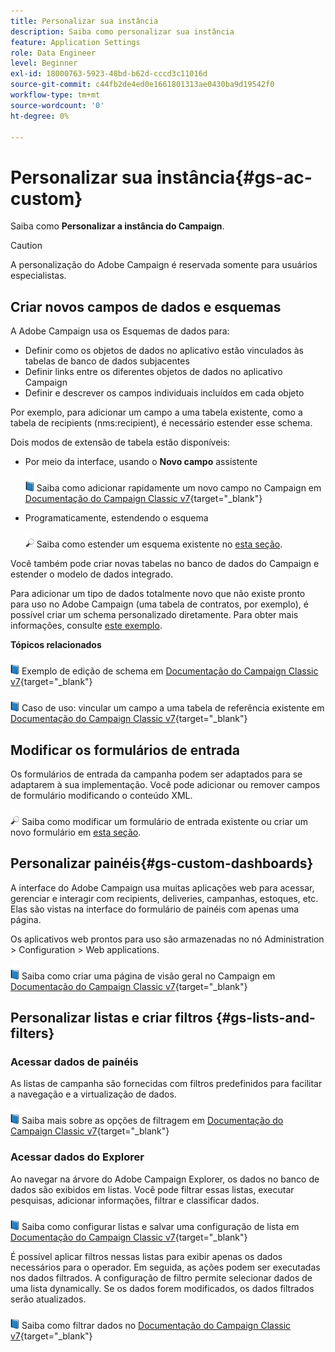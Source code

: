 ```yaml
---
title: Personalizar sua instância
description: Saiba como personalizar sua instância
feature: Application Settings
role: Data Engineer
level: Beginner
exl-id: 18000763-5923-48bd-b62d-cccd3c11016d
source-git-commit: c44fb2de4ed0e1661801313ae0430ba9d19542f0
workflow-type: tm+mt
source-wordcount: '0'
ht-degree: 0%

---
```


# Personalizar sua instância{#gs-ac-custom}

Saiba como **Personalizar a instância do Campaign**.

>[!CAUTION]
>
>A personalização do Adobe Campaign é reservada somente para usuários especialistas.

## Criar novos campos de dados e esquemas

A Adobe Campaign usa os Esquemas de dados para:

* Definir como os objetos de dados no aplicativo estão vinculados às tabelas de banco de dados subjacentes
* Definir links entre os diferentes objetos de dados no aplicativo Campaign
* Definir e descrever os campos individuais incluídos em cada objeto

Por exemplo, para adicionar um campo a uma tabela existente, como a tabela de recipients (nms:recipient), é necessário estender esse schema.

Dois modos de extensão de tabela estão disponíveis:

* Por meio da interface, usando o **Novo campo** assistente

   ![](../assets/do-not-localize/book.png) Saiba como adicionar rapidamente um novo campo no Campaign em [Documentação do Campaign Classic v7](https://experienceleague.adobe.com/docs/campaign-classic/using/configuring-campaign-classic/editing-schemas/new-field-wizard.html?lang=en#configuring-campaign-classic){target=&quot;_blank&quot;}

* Programaticamente, estendendo o esquema

   ![](../assets/do-not-localize/glass.png) Saiba como estender um esquema existente no [esta seção](../dev/extend-schema.md).


Você também pode criar novas tabelas no banco de dados do Campaign e estender o modelo de dados integrado.

Para adicionar um tipo de dados totalmente novo que não existe pronto para uso no Adobe Campaign (uma tabela de contratos, por exemplo), é possível criar um schema personalizado diretamente. Para obter mais informações, consulte [este exemplo](../dev/create-schema.md#example--creating-a-contract-table).

**Tópicos relacionados**

![](../assets/do-not-localize/book.png) Exemplo de edição de schema em [Documentação do Campaign Classic v7](https://experienceleague.adobe.com/docs/campaign-classic/using/configuring-campaign-classic/editing-schemas/examples-of-schemas-edition.html?lang=en#configuring-campaign-classic){target=&quot;_blank&quot;}

![](../assets/do-not-localize/book.png) Caso de uso: vincular um campo a uma tabela de referência existente em [Documentação do Campaign Classic v7](https://experienceleague.adobe.com/docs/campaign-classic/using/configuring-campaign-classic/editing-schemas/examples-of-schemas-edition.html?lang=en#uc-link){target=&quot;_blank&quot;}


## Modificar os formulários de entrada

Os formulários de entrada da campanha podem ser adaptados para se adaptarem à sua implementação. Você pode adicionar ou remover campos de formulário modificando o conteúdo XML.

![](../assets/do-not-localize/glass.png) Saiba como modificar um formulário de entrada existente ou criar um novo formulário em [esta seção](../dev/forms.md).

## Personalizar painéis{#gs-custom-dashboards}

A interface do Adobe Campaign usa muitas aplicações web para acessar, gerenciar e interagir com recipients, deliveries, campanhas, estoques, etc. Elas são vistas na interface do formulário de painéis com apenas uma página.

Os aplicativos web prontos para uso são armazenadas no nó Administration > Configuration > Web applications.

![](../assets/do-not-localize/book.png) Saiba como criar uma página de visão geral no Campaign em [Documentação do Campaign Classic v7](https://experienceleague.adobe.com/docs/campaign-classic/using/designing-content/web-applications/use-cases--creating-overviews.html?lang=en#creating-a-single-page-web-application){target=&quot;_blank&quot;}


## Personalizar listas e criar filtros {#gs-lists-and-filters}

### Acessar dados de painéis

As listas de campanha são fornecidas com filtros predefinidos para facilitar a navegação e a virtualização de dados.

![](../assets/do-not-localize/book.png) Saiba mais sobre as opções de filtragem em [Documentação do Campaign Classic v7](https://experienceleague.adobe.com/docs/campaign-classic/using/getting-started/filtering-data/filtering-options.html?lang=en#about-filtering){target=&quot;_blank&quot;}


### Acessar dados do Explorer

Ao navegar na árvore do Adobe Campaign Explorer, os dados no banco de dados são exibidos em listas. Você pode filtrar essas listas, executar pesquisas, adicionar informações, filtrar e classificar dados.

![](../assets/do-not-localize/book.png) Saiba como configurar listas e salvar uma configuração de lista em [Documentação do Campaign Classic v7](https://experienceleague.adobe.com/docs/campaign-classic/using/getting-started/starting-with-adobe-campaign/campaign-workspace/adobe-campaign-ui-lists.html?lang=en#getting-started){target=&quot;_blank&quot;}


É possível aplicar filtros nessas listas para exibir apenas os dados necessários para o operador. Em seguida, as ações podem ser executadas nos dados filtrados. A configuração de filtro permite selecionar dados de uma lista dynamically. Se os dados forem modificados, os dados filtrados serão atualizados.

![](../assets/do-not-localize/book.png) Saiba como filtrar dados no [Documentação do Campaign Classic v7](https://experienceleague.adobe.com/docs/campaign-classic/using/getting-started/filtering-data/creating-filters.html?lang=en#typology-of-available-filters){target=&quot;_blank&quot;}
